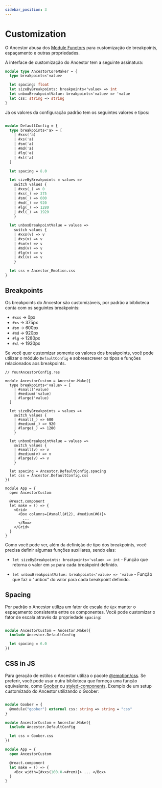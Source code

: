 ```yaml
---
sidebar_position: 3
---
```


# Customization

O Ancestor abusa dos [Module Functors](https://rescript-lang.org/docs/manual/v8.0.0/module#module-functions-functors)
para customização de breakpoints, espaçamento e outras propriedades.

A interface de customização do Ancestor tem a seguinte assinatura:

```ocaml
module type AncestorCoreMaker = {
  type breakpoints<'value>

  let spacing: float
  let sizeByBreakpoints: breakpoints<'value> => int
  let unboxBreakpointValue: breakpoints<'value> => 'value
  let css: string => string
}
```

Já os valores da configuração padrão tem os seguintes valores e tipos:

```ocaml

module DefaultConfig = {
  type breakpoints<'a> = [
    | #xxs('a)
    | #xs('a)
    | #sm('a)
    | #md('a)
    | #lg('a)
    | #xl('a)
  ]

  let spacing = 8.0

  let sizeByBreakpoints = values =>
    switch values {
    | #xxs(_) => 0
    | #xs(_) => 375
    | #sm(_) => 600
    | #md(_) => 920
    | #lg(_) => 1280
    | #xl(_) => 1920
    }

  let unboxBreakpointValue = values =>
    switch values {
    | #xxs(v) => v
    | #xs(v) => v
    | #sm(v) => v
    | #md(v) => v
    | #lg(v) => v
    | #xl(v) => v
    }

  let css = Ancestor_Emotion.css
}

```

## Breakpoints

Os breakpoints do Ancestor são customizáveis, por padrão a biblioteca conta com os seguintes breakpoints:

- `#xxs` → 0px
- `#xs` → 375px
- `#sm` → 600px
- `#md` → 920px
- `#lg` → 1280px
- `#xl` → 1920px

Se você quer customizar somente os valores dos breakpoints, você pode utilizar o módulo `DefaultConfig` e sobreescrever os tipos e funções
relacionados aos breakpoints.

```reason
// YourAncestorConfig.res

module AncestorCustom = Ancestor.Make({
  type breakpoints<'value> = [
    | #small('value)
    | #medium('value)
    | #large('value)
  ]

  let sizeByBreakpoints = values =>
    switch values {
    | #small(_) => 600
    | #medium(_) => 920
    | #large(_) => 1280
    }

  let unboxBreakpointValue = values =>
    switch values {
    | #small(v) => v
    | #medium(v) => v
    | #large(v) => v
    }

  let spacing = Ancestor.DefaultConfig.spacing
  let css = Ancestor.DefaultConfig.css
})

module App = {
  open AncestorCustom

  @react.component
  let make = () => {
    <Grid>
      <Box columns=[#small(#12), #medium(#6)]>
        ...
      </Box>
    </Grid>
  }
}

```

Como você pode ver, além da definição de tipo dos breakpoints, você precisa definir algumas funções auxiliares, sendo elas:

- `let sizeByBreakpoints: breakpoints<'value> => int` - Função que retorna o valor em `px` para cada breakpoint definido.

- `let unboxBreakpointValue: breakpoints<'value> => 'value` - Função que faz o "unbox" do valor para cada breakpoint definido.

## Spacing

Por padrão o Ancestor utiliza um fator de escala de `8px` manter o espaçamento consistente entre os componentes.
Você pode customizar o fator de escala através da propriedade `spacing`:

```ocaml

module AncestorCustom = Ancestor.Make({
  include Ancestor.DefaultConfig

  let spacing = 6.0
})

```

## CSS in JS

Para geração de estilos o Ancestor utiliza o pacote [@emotion/css](https://emotion.sh/docs/introduction). Se preferir, você pode usar
outra biblioteca que forneça uma função equivalente, como [Goober](https://github.com/cristianbote/goober#csstaggedtemplate)
ou [styled-components](https://styled-components.com/docs/api#css).
Exemplo de um setup customizado do Ancestor utilizando o Goober:

```ocaml

module Goober = {
  @module("goober") external css: string => string = "css"
}

module AncestorCustom = Ancestor.Make({
  include Ancestor.DefaultConfig

  let css = Goober.css
})

module App = {
  open AncestorCustom

  @react.component
  let make = () => {
    <Box width=[#xxs(100.0->#rem)]> ... </Box>
  }
}
```

